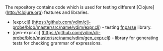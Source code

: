 The repository contains code which is used for testing different
[Clojure] (http://clojure.org) features and libraries.

* [expr.clj] (https://github.com/vdim/clj-probe/blob/master/src/name/vdim/expr.clj) - 
testing [fnparse](https://github.com/joshua-choi/fnparse) library.
* [gen-expr.clj] (https://github.com/vdim/clj-probe/blob/master/src/name/vdim/gen_expr.clj) - 
library for generating tests for checking grammar of expressions.
